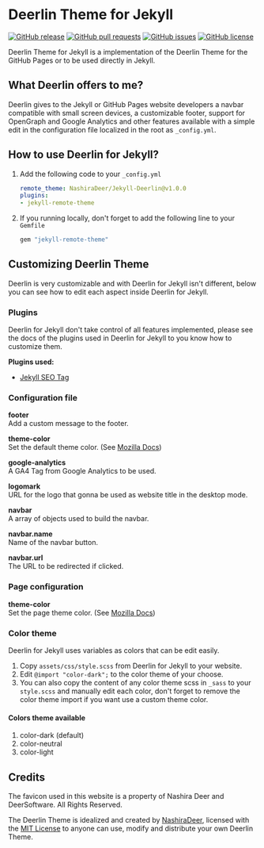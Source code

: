 # Deerlin Theme for Jekyll

[![GitHub release](https://img.shields.io/github/v/release/NashiraDeer/Jekyll-Deerlin)](https://github.com/NashiraDeer/Jekyll-Deerlin/releases)
[![GitHub pull requests](https://img.shields.io/github/issues-pr/NashiraDeer/Jekyll-Deerlin)](https://github.com/NashiraDeer/Jekyll-Deerlin/pulls)
[![GitHub issues](https://img.shields.io/github/issues/NashiraDeer/Jekyll-Deerlin)](https://github.com/NashiraDeer/Jekyll-Deerlin/issues)
[![GitHub license](https://img.shields.io/github/license/NashiraDeer/Jekyll-Deerlin)](https://github.com/NashiraDeer/Jekyll-Deerlin/blob/dev/LICENSE.txt)

Deerlin Theme for Jekyll is a implementation of the Deerlin Theme for the GitHub Pages or to be used directly in Jekyll.

## What Deerlin offers to me?

Deerlin gives to the Jekyll or GitHub Pages website developers a navbar compatible with small screen devices, a customizable footer, support for OpenGraph and Google Analytics and other features available with a simple edit in the configuration file localized in the root as ``_config.yml``.

## How to use Deerlin for Jekyll?

1. Add the following code to your ``_config.yml``

    ```yml
    remote_theme: NashiraDeer/Jekyll-Deerlin@v1.0.0
    plugins:
    - jekyll-remote-theme 
    ```

2. If you running locally, don't forget to add the following line to your ``Gemfile``

    ```ruby
    gem "jekyll-remote-theme"
    ```

## Customizing Deerlin Theme

Deerlin is very customizable and with Deerlin for Jekyll isn't different, below you can see how to edit each aspect inside Deerlin for Jekyll.

### Plugins

Deerlin for Jekyll don't take control of all features implemented, please see the docs of the plugins used in Deerlin for Jekyll to you know how to customize them.

**Plugins used:**
- [Jekyll SEO Tag](https://github.com/jekyll/jekyll-seo-tag)

### Configuration file

**footer**  
Add a custom message to the footer.

**theme-color**  
Set the default theme color. (See [Mozilla Docs](https://developer.mozilla.org/en-US/docs/Web/HTML/Element/meta/name/theme-color))

**google-analytics**  
A GA4 Tag from Google Analytics to be used.

**logomark**  
URL for the logo that gonna be used as website title in the desktop mode.

**navbar**  
A array of objects used to build the navbar.

**navbar.name**  
Name of the navbar button.

**navbar.url**  
The URL to be redirected if clicked.

### Page configuration

**theme-color**  
Set the page theme color. (See [Mozilla Docs](https://developer.mozilla.org/en-US/docs/Web/HTML/Element/meta/name/theme-color))

### Color theme

Deerlin for Jekyll uses variables as colors that can be edit easily.

1. Copy `assets/css/style.scss` from Deerlin for Jekyll to your website.
2. Edit `@import "color-dark";` to the color theme of your choose.
3. You can also copy the content of any color theme scss in `_sass` to your `style.scss` and manually edit each color, don't forget to remove the color theme import if you want use a custom theme color.


#### Colors theme available

1. color-dark (default)
2. color-neutral
3. color-light

## Credits

The favicon used in this website is a property of Nashira Deer and DeerSoftware. All Rights Reserved.

The Deerlin Theme is idealized and created by [NashiraDeer](https://github.com/NashiraDeer), licensed with the [MIT License](https://github.com/NashiraDeer/Jekyll-Deerlin/blob/dev/LICENSE.txt) to anyone can use, modify and distribute your own Deerlin Theme.
